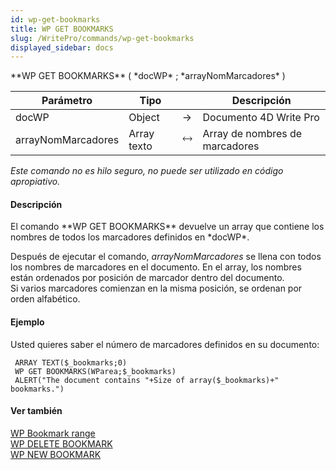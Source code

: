 ```yaml
---
id: wp-get-bookmarks
title: WP GET BOOKMARKS
slug: /WritePro/commands/wp-get-bookmarks
displayed_sidebar: docs
---
```


<!--REF #_command_.WP GET BOOKMARKS.Syntax-->**WP GET BOOKMARKS** ( *docWP* ; *arrayNomMarcadores* )<!-- END REF-->
<!--REF #_command_.WP GET BOOKMARKS.Params-->
| Parámetro | Tipo |  | Descripción |
| --- | --- | --- | --- |
| docWP | Object | &#8594;  | Documento 4D Write Pro |
| arrayNomMarcadores | Array texto | &#x1F858; | Array de nombres de marcadores |

<!-- END REF-->

*Este comando no es hilo seguro, no puede ser utilizado en código apropiativo.*


#### Descripción 

<!--REF #_command_.WP GET BOOKMARKS.Summary-->El comando **WP GET BOOKMARKS** devuelve un array que contiene los nombres de todos los marcadores definidos en *docWP*.<!-- END REF--> 

Después de ejecutar el comando, *arrayNomMarcadores* se llena con todos los nombres de marcadores en el documento. En el array, los nombres están ordenados por posición de marcador dentro del documento.   
Si varios marcadores comienzan en la misma posición, se ordenan por orden alfabético.

#### Ejemplo 

Usted quieres saber el número de marcadores definidos en su documento:

```4d
 ARRAY TEXT($_bookmarks;0)
 WP GET BOOKMARKS(WParea;$_bookmarks)
 ALERT("The document contains "+Size of array($_bookmarks)+" bookmarks.")
```

#### Ver también 

[WP Bookmark range](wp-bookmark-range.md)  
[WP DELETE BOOKMARK](wp-delete-bookmark.md)  
[WP NEW BOOKMARK](wp-new-bookmark.md)  